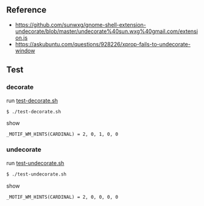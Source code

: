 
## Reference

* https://github.com/sunwxg/gnome-shell-extension-undecorate/blob/master/undecorate%40sun.wxg%40gmail.com/extension.js
* https://askubuntu.com/questions/928226/xprop-fails-to-undecorate-window


## Test

### decorate

run [test-decorate.sh](test-decorate.sh)

``` sh
$ ./test-decorate.sh
```

show

```
_MOTIF_WM_HINTS(CARDINAL) = 2, 0, 1, 0, 0
```

### undecorate

run [test-undecorate.sh](test-undecorate.sh)

``` sh
$ ./test-undecorate.sh
```

show

```
_MOTIF_WM_HINTS(CARDINAL) = 2, 0, 0, 0, 0
```
